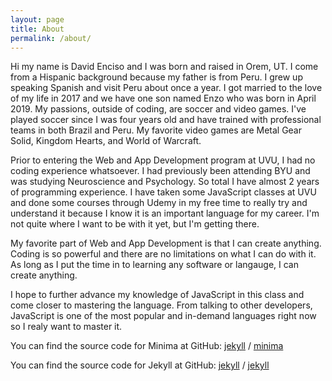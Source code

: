 ```yaml
---
layout: page
title: About
permalink: /about/
---
```


Hi my name is David Enciso and I was born and raised in Orem, UT. I come from a Hispanic background because my father is from Peru. I grew up speaking Spanish and visit Peru about once a year. I got married to the love of my life in 2017 and we have one son named Enzo who was born in April 2019. My passions, outside of coding, are soccer and video games. I've played soccer since I was four years old and have trained with professional teams in both Brazil and Peru. My favorite video games are Metal Gear Solid, Kingdom Hearts, and World of Warcraft.

Prior to entering the Web and App Development program at UVU, I had no coding experience whatsoever. I had previously been attending BYU and was studying Neuroscience and Psychology. So total I have almost 2 years of programming experience. I have taken some JavaScript classes at UVU and done some courses through Udemy in my free time to really try and understand it because I know it is an important language for my career. I'm not quite where I want to be with it yet, but I'm getting there.

My favorite part of Web and App Development is that I can create anything. Coding is so powerful and there are no limitations on what I can do with it. As long as I put the time in to learning any software or langauge, I can create anything.

I hope to further advance my knowledge of JavaScript in this class and come closer to mastering the language. From talking to other developers, JavaScript is one of the most popular and in-demand languages right now so I realy want to master it. 

You can find the source code for Minima at GitHub:
[jekyll][jekyll-organization] /
[minima](https://github.com/jekyll/minima)

You can find the source code for Jekyll at GitHub:
[jekyll][jekyll-organization] /
[jekyll](https://github.com/jekyll/jekyll)


[jekyll-organization]: https://github.com/jekyll
